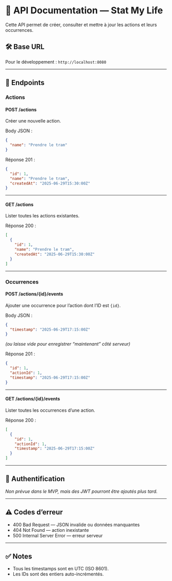 # 📑 API Documentation — Stat My Life

Cette API permet de créer, consulter et mettre à jour les actions et leurs occurrences.

## 🛠️ Base URL
Pour le développement : `http://localhost:8080`

---

## 🔗 Endpoints

### Actions

#### POST /actions
Créer une nouvelle action.

Body JSON :

```json
{
  "name": "Prendre le tram"
}
```

Réponse 201 :

```json
{
  "id": 1,
  "name": "Prendre le tram",
  "createdAt": "2025-06-29T15:30:00Z"
}
```

---

#### GET /actions
Lister toutes les actions existantes.

Réponse 200 :

```json
[
  {
    "id": 1,
    "name": "Prendre le tram",
    "createdAt": "2025-06-29T15:30:00Z"
  }
]
```

---

### Occurrences

#### POST /actions/{id}/events
Ajouter une occurrence pour l’action dont l’ID est `{id}`.

Body JSON :

```json
{
  "timestamp": "2025-06-29T17:15:00Z"
}
```

*(ou laisse vide pour enregistrer “maintenant” côté serveur)*

Réponse 201 :

```json
{
  "id": 1,
  "actionId": 1,
  "timestamp": "2025-06-29T17:15:00Z"
}
```

---

#### GET /actions/{id}/events
Lister toutes les occurrences d’une action.

Réponse 200 :

```json
[
  {
    "id": 1,
    "actionId": 1,
    "timestamp": "2025-06-29T17:15:00Z"
  }
]
```

---

## 🔐 Authentification
*Non prévue dans le MVP, mais des JWT pourront être ajoutés plus tard.*

---

## ⚠️ Codes d’erreur

- 400 Bad Request — JSON invalide ou données manquantes  
- 404 Not Found — action inexistante  
- 500 Internal Server Error — erreur serveur  

---

## ✅ Notes

- Tous les timestamps sont en UTC (ISO 8601).  
- Les IDs sont des entiers auto-incrémentés.  
